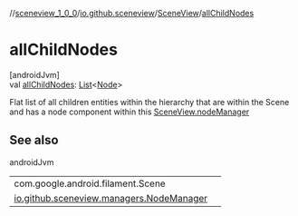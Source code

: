 //[sceneview_1_0_0](../../../index.md)/[io.github.sceneview](../index.md)/[SceneView](index.md)/[allChildNodes](all-child-nodes.md)

# allChildNodes

[androidJvm]\
val [allChildNodes](all-child-nodes.md): [List](https://kotlinlang.org/api/latest/jvm/stdlib/kotlin.collections/-list/index.html)&lt;[Node](../../io.github.sceneview.nodes/-node/index.md)&gt;

Flat list of all children entities within the hierarchy that are within the Scene and has a node component within this [SceneView.nodeManager](node-manager.md)

## See also

androidJvm

| | |
|---|---|
| com.google.android.filament.Scene |  |
| [io.github.sceneview.managers.NodeManager](../../io.github.sceneview.managers/-node-manager/get-node.md) |  |

